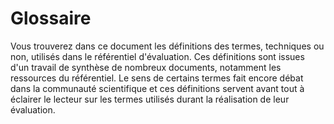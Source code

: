 # Glossaire

Vous trouverez dans ce document les définitions des termes, techniques ou non, utilisés dans le référentiel d'évaluation. 
Ces définitions sont issues d'un travail de synthèse de nombreux documents, notamment les ressources du référentiel.
Le sens de certains termes fait encore débat dans la communauté scientifique et ces définitions servent avant tout à éclairer
le lecteur sur les termes utilisés durant la réalisation de leur évaluation.




